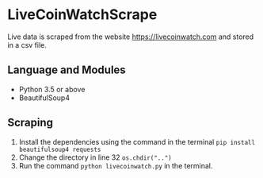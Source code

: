 # LiveCoinWatchScrape
Live data is scraped from the website https://livecoinwatch.com and stored in a csv file.  

## Language and Modules
- Python 3.5 or above
- BeautifulSoup4

## Scraping
1. Install the dependencies using the command in the terminal `pip install beautifulsoup4 requests`  
2. Change the directory in line 32 `os.chdir("..")`
3. Run the command `python livecoinwatch.py` in the terminal.